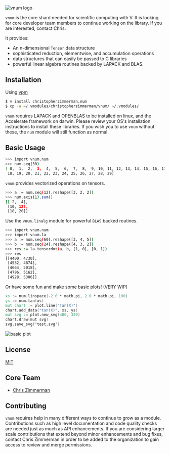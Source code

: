 ![vnum logo](https://raw.githubusercontent.com/vlang-num/vnum/master/static/logo.png)

`vnum` is the core shard needed for scientific computing with V.  It is looking for core developer team members to continue working on the library.  If you are interested, contact Chris.

It provides:

- An n-dimensional `Tensor` data structure
- sophisticated reduction, elementwise, and accumulation operations
- data structures that can easily be passed to C libraries
- powerful linear algebra routines backed by LAPACK and BLAS.

## Installation

Using [vpm](https://vpm.best/)

```sh
$ v install christopherzimmerman.num
$ cp -a ~/.vmodules/christopherzimmerman/vnum/ ~/.vmodules/
```

`vnum` requires LAPACK and OPENBLAS to be installed on linux, and the Accelerate framework on darwin.  Please review your OS's installation instructions to install these libraries.  If you wish you to use `vnum` without these, the `num` module will still function as normal.

## Basic Usage

```sh
>>> import vnum.num
>>> num.seq(30)
[ 0,  1,  2,  3,  4,  5,  6,  7,  8,  9, 10, 11, 12, 13, 14, 15, 16, 17,
 18, 19, 20, 21, 22, 23, 24, 25, 26, 27, 28, 29]
```

`vnum` provides vectorized operations on tensors.

```sh
>>> a := num.seq(12).reshape([3, 2, 2])
>>> num.axis(1).sum()
[[ 2,  4],
 [10, 12],
 [18, 20]]
```

Use the `vnum.linalg` module for powerful `BLAS` backed routines.

```sh
>>> import vnum.num
>>> import vnum.la
>>> a := num.seq(60).reshape([3, 4, 5])
>>> b := num.seq(24).reshape([4, 3, 2])
>>> res := la.tensordot(a, b, [1, 0], [0, 1])
>>> res
[[4400, 4730],
 [4532, 4874],
 [4664, 5018],
 [4796, 5162],
 [4928, 5306]]
```

Or have some fun and make some basic plots! (VERY WIP)

```v
xs := num.linspace(-2.0 * math.pi, 2.0 * math.pi, 100)
ys := num.tan(xs)
mut chart := plot.line("Tan(X)")
chart.add_data("tan(X)", xs, ys)
mut svg := plot.new_svg(480, 320)
chart.draw(mut svg)
svg.save_svg('test.svg')
```

![basic plot](https://raw.githubusercontent.com/vlang-num/vnum/master/static/plot.png)

## License

[MIT](LICENSE)


## Core Team

- [Chris Zimmerman](https://github.com/christopherzimmerman)

Contributing
------------
`vnum` requires help in many different ways to continue to grow as a module.
Contributions such as high level documentation and code quality checks are needed just
as much as API enhancements.  If you are considering larger scale contributions
that extend beyond minor enhancements and bug fixes, contact Chris Zimmerman
in order to be added to the organization to gain access to review and merge
permissions.

